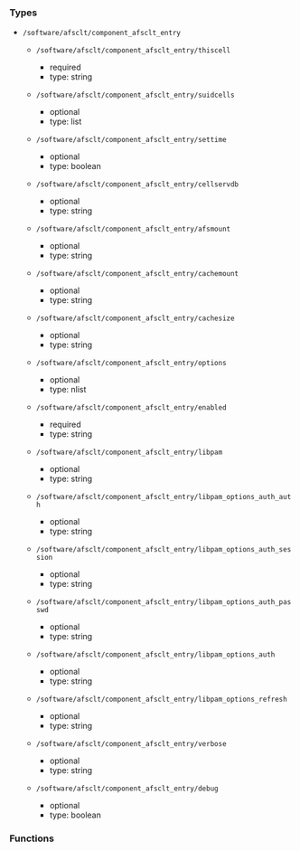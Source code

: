 ### Types

- `/software/afsclt/component_afsclt_entry`
    - `/software/afsclt/component_afsclt_entry/thiscell`
        - required
        - type: string

    - `/software/afsclt/component_afsclt_entry/suidcells`
        - optional
        - type: list

    - `/software/afsclt/component_afsclt_entry/settime`
        - optional
        - type: boolean

    - `/software/afsclt/component_afsclt_entry/cellservdb`
        - optional
        - type: string

    - `/software/afsclt/component_afsclt_entry/afsmount`
        - optional
        - type: string

    - `/software/afsclt/component_afsclt_entry/cachemount`
        - optional
        - type: string

    - `/software/afsclt/component_afsclt_entry/cachesize`
        - optional
        - type: string

    - `/software/afsclt/component_afsclt_entry/options`
        - optional
        - type: nlist

    - `/software/afsclt/component_afsclt_entry/enabled`
        - required
        - type: string

    - `/software/afsclt/component_afsclt_entry/libpam`
        - optional
        - type: string

    - `/software/afsclt/component_afsclt_entry/libpam_options_auth_auth`
        - optional
        - type: string

    - `/software/afsclt/component_afsclt_entry/libpam_options_auth_session`
        - optional
        - type: string

    - `/software/afsclt/component_afsclt_entry/libpam_options_auth_passwd`
        - optional
        - type: string

    - `/software/afsclt/component_afsclt_entry/libpam_options_auth`
        - optional
        - type: string

    - `/software/afsclt/component_afsclt_entry/libpam_options_refresh`
        - optional
        - type: string

    - `/software/afsclt/component_afsclt_entry/verbose`
        - optional
        - type: string

    - `/software/afsclt/component_afsclt_entry/debug`
        - optional
        - type: boolean
### Functions
